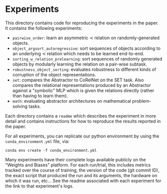 # Experiments

This directory contains code for reproducing the experiments in the paper. It contains the following experiments:

- `pairwise_order`: learn an asymmetric $\prec$ relation on randomly-generated objects.
- `object_argsort_autoregressive`: sort sequences of objects according to an underlying $\prec$ relation which needs to be learned end-to-end.
- `sorting_w_relation_prelearning`: sort sequences of randomly generated objects by modularly learning the relation on a pair-wise subtask.
- `robustness_object_sorting`: evaluates robustness to different kinds of corruption of the object representations.
- `set`: compares the Abstractor to CoRelNet on the SET task. Also compares the relational representations produced by an Abstractor against a "symbolic" MLP which is given the relations directly (rather than having to learn them).
- `math`: evaluating abstractor architectures on mathematical problem-solving tasks.

Each directory contains a `readme` which describes the experiment in more detail and contains instructions for how to reproduce the results reported in the paper.

For all experiments, you can replicate our python environment by using the `conda_environment.yml` file, via:
```
conda env create -f conda_environment.yml
```

Many experiments have their complete logs available publicly on the "Weights and Biases" platform. For each run/trial, this includes metrics tracked over the course of training, the version of the code (git commit ID), the exact script that produced the run and its arguments, the hardware on which it was run, etc... See the readme associated with each experiment for the link to that experiment's logs.